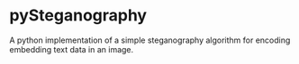 # pySteganography
A python implementation of a simple steganography algorithm for encoding embedding text data in an image.
